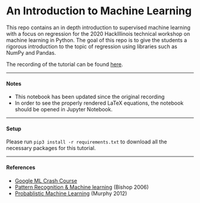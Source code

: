 # An Introduction to Machine Learning
This repo contains an in depth introduction to supervised machine learning with a focus on regression for the 2020 HackIllinois technical workshop on machine learning in Python. The goal of this repo is to give the students a rigorous introduction to the topic of regression using libraries such as NumPy and Pandas.

The recording of the tutorial can be found [here](https://www.youtube.com/watch?v=Q97ZEgupAvY). 

***
#### Notes
- This notebook has been updated since the original recording
- In order to see the properly rendered LaTeX equations, the notebook should be opened in Jupyter Notebook.

***
#### Setup
Please run `pip3 install -r requirements.txt` to download all the necessary packages for this tutorial.
***

#### References

- [Google ML Crash Course](https://developers.google.com/machine-learning/crash-course)
- [Pattern Recognition & Machine learning](https://www.microsoft.com/en-us/research/people/cmbishop/prml-book/) (Bishop 2006)
- [Probablistic Machine Learning](https://www.cs.ubc.ca/~murphyk/MLbook/) (Murphy 2012)
